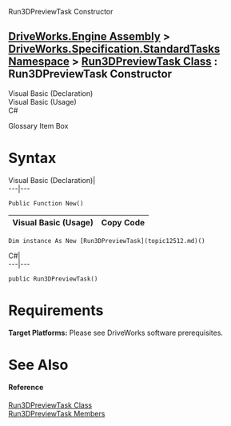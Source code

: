Run3DPreviewTask Constructor   
  
[DriveWorks.Engine Assembly](topic2156.md) > [DriveWorks.Specification.StandardTasks Namespace](topic11896.md) > [Run3DPreviewTask Class](topic12512.md) : Run3DPreviewTask Constructor  
---  
  
Visual Basic (Declaration)    
Visual Basic (Usage)    
C# 

Glossary Item Box

# Syntax

Visual Basic (Declaration)|   
---|---  
      
    
    Public Function New()  
  
Visual Basic (Usage)| Copy Code  
---|---  
      
    
    Dim instance As New [Run3DPreviewTask](topic12512.md)()  
  
C#|   
---|---  
      
    
    public Run3DPreviewTask()  
  
# Requirements

**Target Platforms:** Please see DriveWorks software prerequisites.

# See Also

#### Reference

[Run3DPreviewTask Class](topic12512.md)   
[Run3DPreviewTask Members](topic12513.md)


